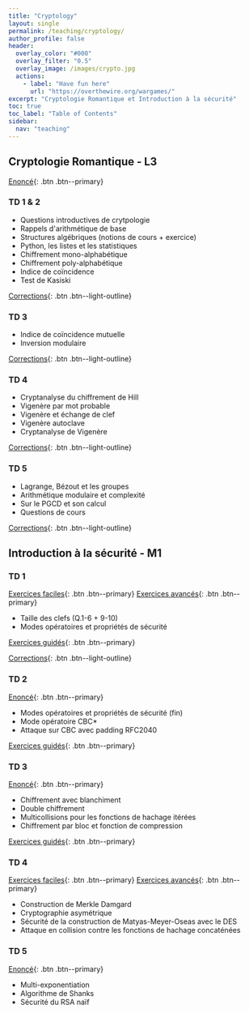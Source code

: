 ```yaml
---
title: "Cryptology"
layout: single
permalink: /teaching/cryptology/
author_profile: false
header:
  overlay_color: "#000"
  overlay_filter: "0.5"
  overlay_image: /images/crypto.jpg
  actions:
    - label: "Have fun here"
      url: "https://overthewire.org/wargames/"
excerpt: "Cryptologie Romantique et Introduction à la sécurité"
toc: true
toc_label: "Table of Contents"
sidebar:
  nav: "teaching"
---
```


## Cryptologie Romantique - L3


[Enoncé](/documents/td1-etu_compressed.pdf){: .btn .btn--primary}

### TD 1 & 2

- Questions introductives de crytpologie
- Rappels d'arithmétique de base
- Structures algébriques (notions de cours + exercice)
- Python, les listes et les statistiques
- Chiffrement mono-alphabétique
- Chiffrement poly-alphabétique
- Indice de coïncidence
- Test de Kasiski

[Corrections](/documents/Crypto_Romantique_TD1&2.pdf){: .btn .btn--light-outline}

### TD 3

- Indice de coïncidence mutuelle
- Inversion modulaire

[Corrections](/documents/Crypto_Romantique_TD3.pdf){: .btn .btn--light-outline}

### TD 4

- Cryptanalyse du chiffrement de Hill
- Vigenère par mot probable
- Vigenère et échange de clef
- Vigenère autoclave
- Cryptanalyse de Vigenère

[Corrections](/documents/Crypto_Romantique_TD4.pdf){: .btn .btn--light-outline}

### TD 5

- Lagrange, Bézout et les groupes
- Arithmétique modulaire et complexité
- Sur le PGCD et son calcul
- Questions de cours

[Corrections](/documents/Crypto_Romantique_TD5.pdf){: .btn .btn--light-outline}

## Introduction à la sécurité - M1

### TD 1

[Exercices faciles](/documents/TD1Simple.pdf){: .btn .btn--primary}
[Exercices avancés](/documents/TD1_ISEC_2021.pdf){: .btn .btn--primary}

- Taille des clefs (Q.1-6 + 9-10)
- Modes opératoires et propriétés de sécurité

[Exercices guidés](/documents/TD1_details.pdf){: .btn .btn--primary}

[Corrections](/documents/ISEC_TD1.pdf){: .btn .btn--light-outline}

### TD 2

[Enoncé](/documents/TD1_ISEC_2021.pdf){: .btn .btn--primary}

- Modes opératoires et propriétés de sécurité (fin)
- Mode opératoire CBC*
- Attaque sur CBC avec padding RFC2040

[Exercices guidés](/documents/TD2_details.pdf){: .btn .btn--primary}

<!---
% [Corrections](/documents/ISEC_TD2_Corrections.pdf){: .btn .btn--light-outline}
-->

### TD 3

[Enoncé](/documents/TD2_ISEC_2021.pdf){: .btn .btn--primary}

- Chiffrement avec blanchiment
- Double chiffrement
- Multicollisions pour les fonctions de hachage itérées
- Chiffrement par bloc et fonction de compression

[Exercices guidés](/documents/TD3_details.pdf){: .btn .btn--primary}

<!---
% [Corrections](/documents/TD3_Correction.pdf){: .btn .btn--light-outline}
-->

### TD 4

[Exercices faciles](/documents/TD4simple.pdf){: .btn .btn--primary}
[Exercices avancés](/documents/TD3_ISEC_2021.pdf){: .btn .btn--primary}

- Construction de Merkle Damgard
- Cryptographie asymétrique
- Sécurité de la construction de Matyas-Meyer-Oseas avec le DES
- Attaque en collision contre les fonctions de hachage concaténées

<!---
% [Corrections](/documents/ISEC_TD4_PDF.pdf){: .btn .btn--light-outline}
-->

### TD 5

[Enoncé](/documents/TD4_ISEC_2021.pdf){: .btn .btn--primary}

- Multi-exponentiation
- Algorithme de Shanks
- Sécurité du RSA naïf

<!---
% [Corrections](/documents/ISEC_TD5_Corrigé.pdf){: .btn .btn--light-outline}
-->
